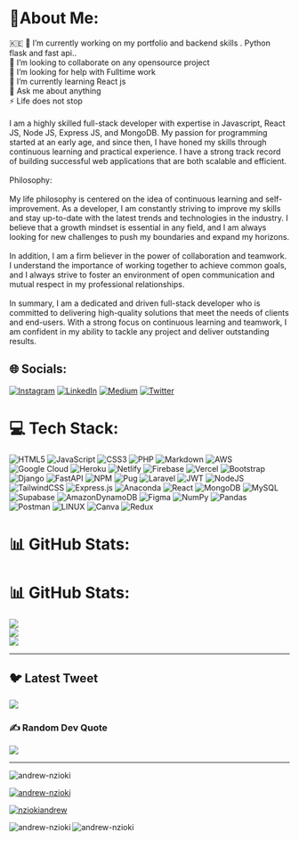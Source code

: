 # 🐻About Me:
🇰🇪
🔭 I’m currently working on my portfolio and backend skills . Python flask and fast api..<br>👯 I’m looking to collaborate on any opensource project<br>🤝 I’m looking for help with Fulltime work<br>🌱 I’m currently learning React js<br>💬 Ask me about anything<br>⚡ Life does not stop<br><br>I am a highly skilled full-stack developer with expertise in Javascript, React JS, Node JS, Express JS, and MongoDB. My passion for programming started at an early age, and since then, I have honed my skills through continuous learning and practical experience. I have a strong track record of building successful web applications that are both scalable and efficient.<br><br>Philosophy:<br><br>My life philosophy is centered on the idea of continuous learning and self-improvement. As a developer, I am constantly striving to improve my skills and stay up-to-date with the latest trends and technologies in the industry. I believe that a growth mindset is essential in any field, and I am always looking for new challenges to push my boundaries and expand my horizons.<br><br>In addition, I am a firm believer in the power of collaboration and teamwork. I understand the importance of working together to achieve common goals, and I always strive to foster an environment of open communication and mutual respect in my professional relationships.<br><br>In summary, I am a dedicated and driven full-stack developer who is committed to delivering high-quality solutions that meet the needs of clients and end-users. With a strong focus on continuous learning and teamwork, I am confident in my ability to tackle any project and deliver outstanding results.


## 🌐 Socials:
[![Instagram](https://img.shields.io/badge/Instagram-%23E4405F.svg?logo=Instagram&logoColor=white)](https://instagram.com/nziokiandrew) [![LinkedIn](https://img.shields.io/badge/LinkedIn-%230077B5.svg?logo=linkedin&logoColor=white)](https://linkedin.com/in/Andrew-Nzioki) [![Medium](https://img.shields.io/badge/Medium-12100E?logo=medium&logoColor=white)](https://medium.com/@Andrew-Nzioki) [![Twitter](https://img.shields.io/badge/Twitter-%231DA1F2.svg?logo=Twitter&logoColor=white)](https://twitter.com/NziokiAndrew) 

# 💻 Tech Stack:
![HTML5](https://img.shields.io/badge/html5-%23E34F26.svg?style=plastic&logo=html5&logoColor=white) ![JavaScript](https://img.shields.io/badge/javascript-%23323330.svg?style=plastic&logo=javascript&logoColor=%23F7DF1E) ![CSS3](https://img.shields.io/badge/css3-%231572B6.svg?style=plastic&logo=css3&logoColor=white) ![PHP](https://img.shields.io/badge/php-%23777BB4.svg?style=plastic&logo=php&logoColor=white) ![Markdown](https://img.shields.io/badge/markdown-%23000000.svg?style=plastic&logo=markdown&logoColor=white) ![AWS](https://img.shields.io/badge/AWS-%23FF9900.svg?style=plastic&logo=amazon-aws&logoColor=white) ![Google Cloud](https://img.shields.io/badge/Google%20Cloud-%234285F4.svg?style=plastic&logo=google-cloud&logoColor=white) ![Heroku](https://img.shields.io/badge/heroku-%23430098.svg?style=plastic&logo=heroku&logoColor=white) ![Netlify](https://img.shields.io/badge/netlify-%23000000.svg?style=plastic&logo=netlify&logoColor=#00C7B7) ![Firebase](https://img.shields.io/badge/firebase-%23039BE5.svg?style=plastic&logo=firebase) ![Vercel](https://img.shields.io/badge/vercel-%23000000.svg?style=plastic&logo=vercel&logoColor=white) ![Bootstrap](https://img.shields.io/badge/bootstrap-%23563D7C.svg?style=plastic&logo=bootstrap&logoColor=white) ![Django](https://img.shields.io/badge/django-%23092E20.svg?style=plastic&logo=django&logoColor=white) ![FastAPI](https://img.shields.io/badge/FastAPI-005571?style=plastic&logo=fastapi) ![NPM](https://img.shields.io/badge/NPM-%23000000.svg?style=plastic&logo=npm&logoColor=white) ![Pug](https://img.shields.io/badge/Pug-FFF?style=plastic&logo=pug&logoColor=A86454) ![Laravel](https://img.shields.io/badge/laravel-%23FF2D20.svg?style=plastic&logo=laravel&logoColor=white) ![JWT](https://img.shields.io/badge/JWT-black?style=plastic&logo=JSON%20web%20tokens) ![NodeJS](https://img.shields.io/badge/node.js-6DA55F?style=plastic&logo=node.js&logoColor=white) ![TailwindCSS](https://img.shields.io/badge/tailwindcss-%2338B2AC.svg?style=plastic&logo=tailwind-css&logoColor=white) ![Express.js](https://img.shields.io/badge/express.js-%23404d59.svg?style=plastic&logo=express&logoColor=%2361DAFB) ![Anaconda](https://img.shields.io/badge/Anaconda-%2344A833.svg?style=plastic&logo=anaconda&logoColor=white) ![React](https://img.shields.io/badge/react-%2320232a.svg?style=plastic&logo=react&logoColor=%2361DAFB) ![MongoDB](https://img.shields.io/badge/MongoDB-%234ea94b.svg?style=plastic&logo=mongodb&logoColor=white) ![MySQL](https://img.shields.io/badge/mysql-%2300f.svg?style=plastic&logo=mysql&logoColor=white) 	![Supabase](https://img.shields.io/badge/Supabase-3ECF8E?style=plastic&logo=supabase&logoColor=white) ![AmazonDynamoDB](https://img.shields.io/badge/Amazon%20DynamoDB-4053D6?style=plastic&logo=Amazon%20DynamoDB&logoColor=white) 	![Figma](https://img.shields.io/badge/figma-%23F24E1E.svg?style=plastic&logo=figma&logoColor=white) ![NumPy](https://img.shields.io/badge/numpy-%23013243.svg?style=plastic&logo=numpy&logoColor=white) ![Pandas](https://img.shields.io/badge/pandas-%23150458.svg?style=plastic&logo=pandas&logoColor=white) ![Postman](https://img.shields.io/badge/Postman-FF6C37?style=plastic&logo=postman&logoColor=white) ![LINUX](https://img.shields.io/badge/Linux-FCC624?style=plastic&logo=linux&logoColor=black) ![Canva](https://img.shields.io/badge/Canva-%2300C4CC.svg?style=plastic&logo=Canva&logoColor=white) ![Redux](https://img.shields.io/badge/redux-%23593d88.svg?style=plastic&logo=redux&logoColor=white)
# 📊 GitHub Stats:
# 📊 GitHub Stats:
![](https://github-readme-stats.vercel.app/api?username=Andrew-Nzioki&theme=dark&hide_border=false&include_all_commits=false&count_private=false)<br/>
![](https://github-readme-streak-stats.herokuapp.com/?user=Andrew-Nzioki&theme=dark&hide_border=false)<br/>
![](https://github-readme-stats.vercel.app/api/top-langs/?username=Andrew-Nzioki&theme=dark&hide_border=false&include_all_commits=false&count_private=false&layout=compact)

---


## 🐦 Latest Tweet
[![](https://gtce.itsvg.in/api?username=NziokiAndrew)](https://github.com/VishwaGauravIn/github-twitter-card-embed)

### ✍️ Random Dev Quote
![](https://quotes-github-readme.vercel.app/api?type=vetical&theme=radical)

---





<p align="left"> <img src="https://komarev.com/ghpvc/?username=andrew-nzioki&label=Profile%20views&color=0e75b6&style=flat" alt="andrew-nzioki" /> </p>

<p align="left"> <a href="https://github.com/ryo-ma/github-profile-trophy"><img src="https://github-profile-trophy.vercel.app/?username=andrew-nzioki" alt="andrew-nzioki" /></a> </p>

<p align="left"> <a href="https://twitter.com/nziokiandrew" target="blank"><img src="https://img.shields.io/twitter/follow/nziokiandrew?logo=twitter&style=for-the-badge" alt="nziokiandrew" /></a> </p>





<p><img align="left" src="https://github-readme-stats.vercel.app/api/top-langs?username=andrew-nzioki&show_icons=true&locale=en&layout=compact" alt="andrew-nzioki" /></p>



<p><img align="center" src="https://github-readme-streak-stats.herokuapp.com/?user=andrew-nzioki&" alt="andrew-nzioki" /></p>

